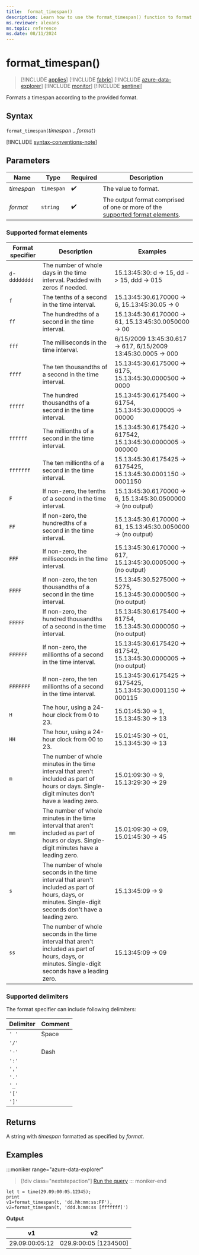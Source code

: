 ```yaml
---
title:  format_timespan()
description: Learn how to use the format_timespan() function to format a timespan according to the provided format.
ms.reviewer: alexans
ms.topic: reference
ms.date: 08/11/2024
---
```

# format_timespan()

> [!INCLUDE [applies](../includes/applies-to-version/applies.md)] [!INCLUDE [fabric](../includes/applies-to-version/fabric.md)] [!INCLUDE [azure-data-explorer](../includes/applies-to-version/azure-data-explorer.md)] [!INCLUDE [monitor](../includes/applies-to-version/monitor.md)] [!INCLUDE [sentinel](../includes/applies-to-version/sentinel.md)]

Formats a timespan according to the provided format.

## Syntax

`format_timespan(`*timespan* `,` *format*`)`

[!INCLUDE [syntax-conventions-note](../includes/syntax-conventions-note.md)]

## Parameters

| Name | Type | Required | Description |
|--|--|--|--|
| *timespan* | `timespan` |  :heavy_check_mark: | The value to format.|
| *format* | `string` |  :heavy_check_mark:| The output format comprised of one or more of the [supported format elements](#supported-format-elements).

### Supported format elements

|Format specifier| Description| Examples
|---|---|---
|`d`-`dddddddd`| The number of whole days in the time interval. Padded with zeros if needed.| 15.13:45:30: d -> 15, dd -> 15, ddd -> 015
|`f`| The tenths of a second in the time interval.| 15.13:45:30.6170000 -> 6, 15.13:45:30.05 -> 0
|`ff`| The hundredths of a second in the time interval.| 15.13:45:30.6170000 -> 61, 15.13:45:30.0050000 -> 00
|`fff`| The milliseconds in the time interval.| 6/15/2009 13:45:30.617 -> 617, 6/15/2009 13:45:30.0005 -> 000
|`ffff`| The ten thousandths of a second in the time interval.| 15.13:45:30.6175000 -> 6175, 15.13:45:30.0000500 -> 0000
|`fffff`| The hundred thousandths of a second in the time interval.| 15.13:45:30.6175400 -> 61754, 15.13:45:30.000005 -> 00000
|`ffffff`| The millionths of a second in the time interval.| 15.13:45:30.6175420 -> 617542, 15.13:45:30.0000005 -> 000000
|`fffffff`| The ten millionths of a second in the time interval.| 15.13:45:30.6175425 -> 6175425, 15.13:45:30.0001150 -> 0001150
|`F`| If non-zero, the tenths of a second in the time interval.| 15.13:45:30.6170000 -> 6, 15.13:45:30.0500000 -> (no output)
|`FF`| If non-zero, the hundredths of a second in the time interval.| 15.13:45:30.6170000 -> 61, 15.13:45:30.0050000 -> (no output)
|`FFF`| If non-zero, the milliseconds in the time interval.| 15.13:45:30.6170000 -> 617, 15.13:45:30.0005000 -> (no output)
|`FFFF`| If non-zero, the ten thousandths of a second in the time interval. |15.13:45:30.5275000 -> 5275, 15.13:45:30.0000500 -> (no output)
|`FFFFF`| If non-zero, the hundred thousandths of a second in the time interval.| 15.13:45:30.6175400 -> 61754, 15.13:45:30.0000050 -> (no output)
|`FFFFFF`| If non-zero, the millionths of a second in the time interval.| 15.13:45:30.6175420 -> 617542, 15.13:45:30.0000005 -> (no output)
|`FFFFFFF`| If non-zero, the ten millionths of a second in the time interval.| 15.13:45:30.6175425 -> 6175425, 15.13:45:30.0001150 -> 000115
|`H`| The hour, using a 24-hour clock from 0 to 23.| 15.01:45:30 -> 1, 15.13:45:30 -> 13
|`HH`| The hour, using a 24-hour clock from 00 to 23.| 15.01:45:30 -> 01, 15.13:45:30 -> 13
|`m`| The number of whole minutes in the time interval that aren't included as part of hours or days. Single-digit minutes don't have a leading zero.| 15.01:09:30 -> 9, 15.13:29:30 -> 29
|`mm`| The number of whole minutes in the time interval that aren't included as part of hours or days. Single-digit minutes have a leading zero.| 15.01:09:30 -> 09, 15.01:45:30 -> 45
|`s`| The number of whole seconds in the time interval that aren't included as part of hours, days, or minutes. Single-digit seconds don't have a leading zero.| 15.13:45:09 -> 9
|`ss`|The number of whole seconds in the time interval that aren't included as part of hours, days, or minutes. Single-digit seconds have a leading zero.| 15.13:45:09 -> 09

### Supported delimiters

The format specifier can include following delimiters:

|Delimiter|Comment|
|---------|-------|
|`' '`| Space|
|`'/'`||
|`'-'`|Dash|
|`':'`||
|`','`||
|`'.'`||
|`'_'`||
|`'['`||
|`']'`||

## Returns

A string with *timespan* formatted as specified by *format*.

## Examples

:::moniker range="azure-data-explorer"
> [!div class="nextstepaction"]
> <a href="https://dataexplorer.azure.com/clusters/help/databases/Samples?query=H4sIAAAAAAAAA8tJLVEoUbBVKMnMTdUwstQzsLQyMLAyMNUzNDI2MdW05iooyswrUeAqM7RNyy/KTSyJB6ksLkjM0yjRUVBPSdHLyLDKzbUqLrZyc1PX1OEqM8KhEKgSolAhOg0CYtU1AcM/CQ1/AAAA" target="_blank">Run the query</a>
::: moniker-end

```kusto
let t = time(29.09:00:05.12345);
print 
v1=format_timespan(t, 'dd.hh:mm:ss:FF'),
v2=format_timespan(t, 'ddd.h:mm:ss [fffffff]')
```

**Output**

|v1|v2|
|---|---|
|29.09:00:05:12|029.9:00:05 [1234500]|
